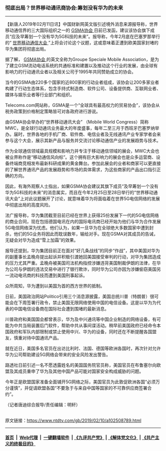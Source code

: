 ### 彻底出局？世界移动通讯商协会:筹划没有华为的未来
------------------------

<div class="post_content">
 <p>
  【新唐人2019年02月11日讯】中国财新网英文版引述境外消息来源报导称，世界移动通信界的三大国际组织之一的
  <a href="https://www.ntdtv.com/gb/gsma协会.htm">
   GSMA协会
  </a>
  日前已发函，建议该协会旗下成员“应及早筹划一个没有华为5G科技的未来”。报导称，今年2月底在巴塞罗那举行的“
  <a href="https://www.ntdtv.com/gb/世界移动通信大会.htm">
   世界移动通信大会
  </a>
  ”上将会讨论这个议题，这或意味着正遭到欧美国家封堵的华为集团将彻底出局。
 </p>
 <p>
  据了解，
  <a href="https://www.ntdtv.com/gb/gsma协会.htm">
   GSMA协会
  </a>
  的英文全称为Groupe Speciale Mobile Association，是为了建立GSM流动电话系统的共通标准和建置以及推动这个行业的发展，由全球有影响力的行动通讯业者以及相关公司于1995年共同赞助成立的协会。
 </p>
 <p>
  当今的GSMA由220多个国家的近800家的行动业者组成，该协会让200多家业者构建了行动生态体系，包含手持式制造商、软件公司、设备提供商、互联网业者、媒体与娱乐业者等行业部门和组织。
 </p>
 <p>
  Telecoms.com网站称，GSMA是一个“全球具有最高权力的贸易协会”，该协会从税务政策到价格制定策略皆可对各政府进行游说。
 </p>
 <p>
  由GSMA协会举办的“世界移动通讯大会” （Mobile World Congress）简称MWC，是全球行动通讯业务最大的年度盛事，每年二至三月于西班牙巴塞罗纳举办。届时，世界各地的手机厂商、软件商、电信业者及无线通讯产业专家学者会来参与这个大会，展示其新产品与服务并交流讨论移动通信产业的发展趋势与技术。
 </p>
 <p>
  作为全球通信领域最具规模和影响力并专注于移动通信领域的展会，MWC大会也被业界称作是“移动通信风向标”。这个拥有巨大影响力的展会也是众多运营商、设备终端商竞相发布最新科研成果的黄金舞台。参加此展会的业者和商家可以更直接的了解世界通讯产品的发展趋势和市场的具体需求，为这些商家的产品出口指引正确的方向。
 </p>
 <p>
  因此，有海外观察人士指出，如果GSMA协会建议其旗下成员“及早筹划一个没有华为5G科技的未来”的消息属实，而且在今年2月25日至28日举行的“世界移动通讯大会”上对此议题展开了讨论，就意味着华为将面临着在世界5G电信网络的发展中彻底出局的高度风险。
 </p>
 <p>
  法广报导称，华为集团截至目前已经在世界上获得25份发展下一代的5G电信网络的商业合同，现在包括德国电讯在内的国际电讯商已经开始为他们与华为合作发展5G电信网络深为忧虑。他们认为，如果一旦华为在全球绝大多数国家中遭到封杀，他们的5G业务将因此而耽误数年，输给对手。现在GSMA对其成员的告诫，无疑会对华为造成“雪上加霜”的效果。
 </p>
 <p>
  报导还提到，华为集团目前正在面对“好几条战线”的同步“作战”，其中美国对华为的副董事长孟晚舟提出起诉并积极引渡她回美国接受审判的行动，对华为集团造成的压力尤其严重。孟晚舟被美国司法机构指控涉嫌违背美国制裁伊朗的法律，在华为公司与伊朗的违法交易中进行了银行欺诈，同时华为公司亦因为涉嫌偷窃美国另一流动电讯商的科技而遭到美国刑事起诉。
 </p>
 <p>
  众所周知，华为遭到以美国为首的西方世界的抵制。
 </p>
 <p>
  日前，美国政治网站Politico引用三个消息源披露，美国总统川普（特朗普）很可能会在下周签署行政令，禁止美国无限网络使用中国的电信设备。这是以华为为代表的中国电信设备商在国际社会遭到围堵的最新消息。
 </p>
 <p>
  川普政府和美国国会都曾表示，华为及中兴通讯等中国企业制造的网络设备，有可能为中共当局装置后门软件，帮助中共从事间谍活动。稍早前美国政府已经命令本国政府和军队内部限制或禁止使用中兴、华为的设备，同时还在不断提醒各国盟友，慎重对待中国通讯产品。
 </p>
 <p>
  就在近日，美国多名官员在出访比利时、法国、德国等欧洲各国时，再次针对允许华为公司帮助建设5G网络会带来的安全风险发出警告。
 </p>
 <p>
  路透社日前引述一名不愿透露姓名的美国国务院官员称，美国官员在布鲁塞尔向欧盟及其成员重申了华为及其他中国产品可能对国家安全构成威胁的问题。
 </p>
 <p>
  今年正是欧盟国家准备全面铺开5G网络之际，美国官员为此敦促欧洲各国“必须万分谨慎”，并促请欧盟各国“不要急于与来自中国等国家的不可靠供应商签署合约”。
 </p>
 <p>
  （记者唐迪综合报导/责任编辑：明轩）
 </p>
 <div class="single_ad">
 </div>
</div>

<br/>原文链接：https://www.ntdtv.com/gb/2019/02/10/a102508789.html


------------------------
#### [首页](https://github.com/gfw-breaker/banned-news/blob/master/README.md) &nbsp;|&nbsp; [Web代理](https://github.com/labour-camp/helloworld) &nbsp;|&nbsp; [一键翻墙软件](https://github.com/gfw-breaker/nogfw/blob/master/README.md) &nbsp;| [《九评共产党》](https://github.com/gfw-breaker/9ping.md/blob/master/README.md#九评之一评共产党是什么) | [《解体党文化》](https://github.com/gfw-breaker/jtdwh.md/blob/master/README.md) | [《共产主义的终极目的》](https://github.com/gfw-breaker/gczydzjmd.md/blob/master/README.md)

